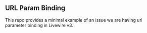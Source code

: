 ## URL Param Binding

This repo provides a minimal example of an issue we are having url parameter binding in Livewire v3.